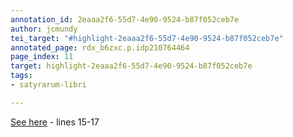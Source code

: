 ```yaml
---
annotation_id: 2eaaa2f6-55d7-4e90-9524-b87f052ceb7e
author: jcmundy
tei_target: "#highlight-2eaaa2f6-55d7-4e90-9524-b87f052ceb7e"
annotated_page: rdx_b6zxc.p.idp210764464
page_index: 11
target: highlight-2eaaa2f6-55d7-4e90-9524-b87f052ceb7e
tags:
- satyrarum-libri

---
```

[See here](http://data.perseus.org/citations/urn:cts:latinLit:phi0893.phi004.perseus-lat1:1.6 "Perseus") - lines 15-17